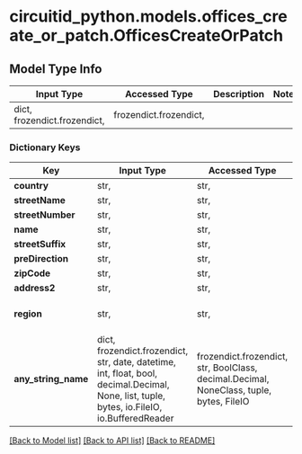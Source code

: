 # circuitid_python.models.offices_create_or_patch.OfficesCreateOrPatch

## Model Type Info
Input Type | Accessed Type | Description | Notes
------------ | ------------- | ------------- | -------------
dict, frozendict.frozendict,  | frozendict.frozendict,  |  | 

### Dictionary Keys
Key | Input Type | Accessed Type | Description | Notes
------------ | ------------- | ------------- | ------------- | -------------
**country** | str,  | str,  |  | 
**streetName** | str,  | str,  |  | 
**streetNumber** | str,  | str,  |  | 
**name** | str,  | str,  |  | 
**streetSuffix** | str,  | str,  |  | 
**preDirection** | str,  | str,  |  | [optional] 
**zipCode** | str,  | str,  |  | [optional] 
**address2** | str,  | str,  |  | [optional] 
**region** | str,  | str,  | ObjectId (unique 12 bytes ID) | [optional] 
**any_string_name** | dict, frozendict.frozendict, str, date, datetime, int, float, bool, decimal.Decimal, None, list, tuple, bytes, io.FileIO, io.BufferedReader | frozendict.frozendict, str, BoolClass, decimal.Decimal, NoneClass, tuple, bytes, FileIO | any string name can be used but the value must be the correct type | [optional]

[[Back to Model list]](../../README.md#documentation-for-models) [[Back to API list]](../../README.md#documentation-for-api-endpoints) [[Back to README]](../../README.md)

